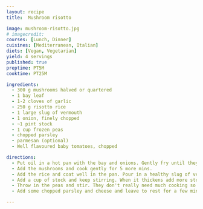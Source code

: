 ```yaml
---
layout: recipe
title:  Mushroom risotto

image: mushroom-risotto.jpg
# imagecredit:
courses: [Lunch, Dinner]
cuisines: [Mediterranean, Italian]
diets: [Vegan, Vegetarian]
yield: 4 servings
published: true
preptime: PT5M
cooktime: PT25M

ingredients:
  - 300 g mushrooms halved or quartered
  - 1 bay leaf
  - 1-2 cloves of garlic
  - 250 g risotto rice
  - 1 large slug of vermouth
  - 1 onion, finely chopped
  - ~1 pint stock
  - 1 cup frozen peas
  - chopped parsley
  - parmesan (optional)
  - Well flavoured baby tomatoes, chopped

directions:
  - Put oil in a hot pan with the bay and onions. Gently fry until they are translucent then add the garlic.
  - Add the mushrooms and cook gently for 5 more mins.
  - Add the rice and coat well in the pan. Pour in a healthy slug of vermouth and boil it away.
  - Add a cup of stock and keep stirring. When it thickens add more stock and stir in. Repeat this until the rice is tender and the risotto is thick.
  - Throw in the peas and stir. They don't really need much cooking so just heat for a minute or two.
  - Add some chopped parsley and cheese and leave to rest for a few mins. Serve and add the the rest on top. Scatter chopped tomatoes on the top.

---
```

